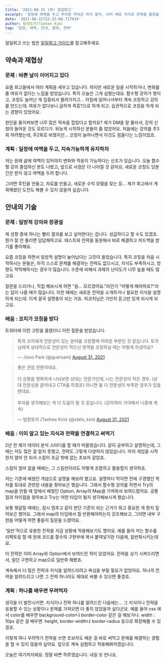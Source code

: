 ```yaml
---
title: '2021-08-31 (화) 일일회고'
excerpt: '일정에 여백을 두고 무리한 약속은 하지 말자, 이미 배운 지식과 전략을 활용할 수 있게 돕기'
date: '2021-08-31T22:33:08.717834'
author: 탐정토끼(Taehee Kim)
tag: '일정, 여백, 안내, 참여, 전략'
---
```


일일회고 쓰는 법은 [일일회고 가이드](https://twinstae.github.io/daily-review-guide/)를 참고해주세요.

## 약속과 재협상
### 문제 : 바쁜 날이 이어지고 있다
요즘 회고들에서 여러 계획을 세우고 있습니다. 하지만 새로운 일을 시작하거나, 변화를 줄 여유가 없다는 느낌을 받았습니다. 특히 오늘은 그게 심했는데요. 함수형 강의가 쌓이고, 코칭도 늘어난 게 집중되서 몰려가지고... 아침에 일어나서부터 계속 코칭하고 강의를 만드는데. 여유가 없다보니 급하게 즉흥?으로 하게 되고. 습관적으로 코칭을 하게 되는 경향이 있었어요.

원인을 돌이켜보면 너무 많은 약속을 잡았다고 할까요? 제가 DM을 잘 몰라서, 강의 신청이 들어온 것도 모르다가. 뒤늦게 시작하신 분들이 좀 많았어요. 처음에는 강의를 주3회 하려했는데, 주2회로 바꿨지만... 코칭이 늘어나면서 이것도 힘들다는 느낌이었죠.

### 계획 : 일정에 여백을 두고, 지속가능하게 유지하자
저는 원래 삶에 여백이 있어야지 변화와 적응이 가능하다는 신조가 있습니다. 오늘 함수형 강의 졸업하신 분도 나왔고, 앞으로 사정은 더 나아질 것 같아요. 새로운 코칭도 당분간은 받지 않고 여백을 두려 합니다.

그러면 루틴을 만들고, 자료를 만들고, 새로운 수익 모델을 찾는 등... 제가 회고에서 계획해왔던 도전도 해볼 수 있지 않을까 싶습니다.

## 안내의 기술
### 문제 : 일방적 강의와 장광설
제 성향 중에 하나는 빨리 결과를 보고 싶어한다는 겁니다. 성급하다고 할 수도 있겠죠. 뭔가 잘 안 풀리면 답답해하고요. 테스트와 전략을 동원해서 바로 해결하고 피드백을 받기를 좋아해요.

요즘 코칭을 하면서 일방적 설명이 늘어났다는 고민이 들었습니다. 특히 코칭을 처음 시작하시는 분들은, 아직 스스로 문제를 해결하는 전략도 없으시고, 지식도 부족하시고, 방향도 막막해하시는 경우가 많습니다. 수준에 비해서 과제의 난이도가 너무 높을 때도 많고요.

질문을 드리거나, 직접 해보시게 하면 "음... 모르겠어요."라던가 "어떻게 해야하죠?"라는 답이 나올 때가 많습니다. 이런 때에는 새로운 전략을 소개하거나 필요한 지식을 설명하게 되는데. 이게 결국 설명충이 되는 거죠. 피코치님은 가만히 듣고만 있게 되시게 되고요.

### 배움 : 코치가 코칭을 받다
트위터에 이런 고민을 올렸더니 이런 질문을 받았습니다.

<blockquote class="twitter-tweet"><p lang="ko" dir="ltr">특히 코치에게 전문성이 있는 분야를 코칭할때 어려운 부분인 것 같습니다. 토끼님에게 상대적으로 전문성이 적으신 영역을 코칭하실 때는 어떻게 하셨어요?</p>&mdash; Jisoo Park (@guersam) <a href="https://twitter.com/guersam/status/1432666773954826243?ref_src=twsrc%5Etfw">August 31, 2021</a></blockquote>

<blockquote class="twitter-tweet"><p lang="ko" dir="ltr">좋은 관점 전환이네요.<br><br>더 상황을 명확하게 나눠보면 상대는 전문가인데, 나는 전문성이 적은 경우. (상대 전문성을 끌어내고 CTA를 하겠죠) 아니면 둘 다 전문성이 부족한 경우가 있을텐데요. <br><br>후자를 생각해보는 게 더 도움이 될 것 같습니다. (강의하러 가야해서 나중에 계속)</p>&mdash; 탐정토끼 (Taehee Kim) (@stelo_kim) <a href="https://twitter.com/stelo_kim/status/1432667365901094914?ref_src=twsrc%5Etfw">August 31, 2021</a></blockquote>

### 배움 : 이미 알고 있는 지식과 전략을 연결하고 써먹기

2년 전 제가 데이터 분석 스터디를 할 때가 떠올랐습니다. 같이 공부하고 설명하는데, 그때는 저도 많은 걸 알지 못했고, 전략도 그렇게 다양하지 않았습니다. 마치 게임을 시작한지 얼마 안 되서 스킬이 조금 밖에 없는 초보자 같았죠.

스킬이 얼마 없을 때에는, 그 스킬만이라도 어떻게 조합하고 활용할지 생각하죠.

저는 기존에 배웠던 개념으로 설명을 해보려 했고요. 설명하다 막히면 전에 구경했던 목차를 토대로 관련된 내용을 찾아보곤 했습니다.
그래서 함수형 강의를 하면서 Try의 map을 만들 때 앞에서 배웠던 Option, Array의 Map을 가져와서 보여드렸어요. 공통점과 차이점을 찾아보고 Try는 어떤 타입이 될지 생각해보시게 했습니다.

보통 헷갈릴 때에는, 잠시 멈추고 같이 판단 기준이 되는 근거가 뭐고 중요한 게 뭔지 짚어보곤 했어요.
그래서 map의 타입에서 뭘 반환해야하는지 강조해보고, 그러면 내부 구현을 어떻게 하면 좋을지 질문을 드렸어요.

'일반'적으로 유용한 전략을 지금 상황에 적용해보기도 했어요. 예를 들어 저는 함수를 리팩토링 할 때 원래 코드를 함수의 구현부에 복사 붙여넣기한 다음에, 일반화시키는데요.

이 전략은 이미 Array와 Option에서 보여드린 적이 있었어요. 전략을 상기 시켜드리면서, 일단 구현하고 map으로 일반화 해봤죠.

계속해서 더 많은 전략과 지식을 알려드리려고 욕심을 부릴 필요가 없었어요. 하나의 전략을 알려드리고 나면 그 전략 하나라도 제대로 써볼 수 있으면 좋겠죠.

### 계획 : 하나를 배우면 우려먹자
생각을 더 발전시키면. 지식이나 전략 하나를 알려드린 다음에는... 그 지식이나 전략을 응용할 수 있는 상황이나 문제를 가져오면 더 좋지 않았을까 싶더군요. 예를 들어 css 에서 color를 배우면 background-color나 border-color 같은 걸 해보거나. width : 10px 같은 걸 배우면. height, border-width나 border-radius 등으로 확장해볼 수 있겠죠.

이렇게 하나 우려먹기 전략을 쓰면 초보자도 배운 걸 바로 써먹고 문제를 해결하는 경험을 할 수 있지 않을까 싶어요. 앞으로 계속 실험하고 적용해봐야겠습니다.

오늘은 여기까지에요. 정말 바쁜 하루였습니다. 내일 또 만나요.
